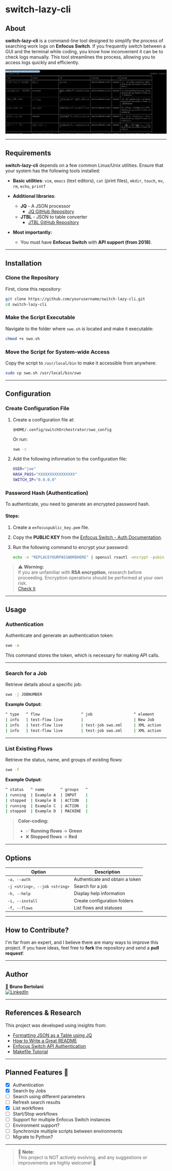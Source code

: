 # **switch-lazy-cli**

## **About**

**switch-lazy-cli** is a command-line tool designed to simplify the process of searching work logs on **Enfocus Switch**. If you frequently switch between a GUI and the terminal while coding, you know how inconvenient it can be to check logs manually. This tool streamlines the process, allowing you to access logs quickly and efficiently.

![Switch Lazy CLI](./assets/swo.png)

---

## **Requirements**

**switch-lazy-cli** depends on a few common Linux/Unix utilities. Ensure that your system has the following tools installed:

- **Basic utilities**: `vim`, `emacs` (text editors), `cat` (print files), `mkdir`, `touch`, `mv`, `rm`, `echo`, `printf`
- **Additional libraries**:  
  - **JQ** - A JSON processor  
    - [JQ GitHub Repository](https://github.com/stedolan/jq)  
  - **JTBL** - JSON to table converter  
    - [JTBL GitHub Repository](https://kellyjonbrazil.github.io/jtbl)  

- **Most importantly:**  
  - You must have **Enfocus Switch** with **API support (from 2018)**.

---

## **Installation**

### **Clone the Repository**
First, clone this repository:

```bash
git clone https://github.com/yourusername/switch-lazy-cli.git
cd switch-lazy-cli
```

### **Make the Script Executable**
Navigate to the folder where `swo.sh` is located and make it executable:

```bash
chmod +x swo.sh
```

### **Move the Script for System-wide Access**
Copy the script to `/usr/local/bin` to make it accessible from anywhere:

```bash
sudo cp swo.sh /usr/local/bin/swo
```

---

## **Configuration**

### **Create Configuration File**
1. Create a configuration file at:  
   ```
   $HOME/.config/switchOrchestrator/swo_config
   ```
   Or run:
   ```bash
   swo -c
   ```

2. Add the following information to the configuration file:

   ```bash
   USER="joe"
   HASH_PASS="XXXXXXXXXXXXXXXX"
   SWITCH_IP="0.0.0.0"
   ```

### **Password Hash (Authentication)**

To authenticate, you need to generate an encrypted password hash.

#### **Steps:**
1. Create a `enfocuspublic_key.pem` file.
2. Copy the **PUBLIC KEY** from the [Enfocus Switch - Auth Documentation](https://www.enfocus.com/manuals/DeveloperGuide/WebServices/17/index.html#api-Authentication-LoginQuery).
3. Run the following command to encrypt your password:

   ```bash
   echo -n "REPLACEYOURPASSWORDHERE" | openssl rsautl -encrypt -pubin -inkey ./enfocuspublic_key.pem | base64
   ```

> ⚠ **Warning:**  
> If you are unfamiliar with **RSA encryption**, research before proceeding. Encryption operations should be performed at your own risk.  
> [Check it](https://letmegooglethat.com/?q=Encrypt+rsa+password+online)

---

## **Usage**

### **Authentication**
Authenticate and generate an authentication token:

```bash
swo -a
```

This command stores the token, which is necessary for making API calls.

---

### **Search for a Job**
Retrieve details about a specific job:

```bash
swo -j JOBNUMBER
```

**Example Output:**

```bash
^ type   ^ flow                  ^ job                  ^ element                       ^ message                                                                  ^ timestamp                ^
| info   | test-flow live        |                      | New Job                       | Added unique name prefix, new name is '_J79O5_test-job swo.xml'          | 2024-02-17T00:06:22.617Z |
| info   | test-flow live        | test-job swo.xml     | XML action                    | Metadata was attached to asset '/Users/_J79O5_test-job swo.xml'          | 2024-02-17T00:06:22.744Z |
| info   | test-flow live        | test-job swo.xml     | XML action                    | File _J79O5_test-job swo.xml was renamed to file _J79O5_test-job swo.xml | 2024-02-17T00:06:22.750Z |
```

---

### **List Existing Flows**
Retrieve the status, name, and groups of existing flows:

```bash
swo -f
```

**Example Output:**

```bash
^ status   ^ name       ^ groups   ^
| running  | Example A  | INPUT    |
| stopped  | Example B  | ACTION   |
| running  | Example C  | ACTION   |
| stopped  | Example D  | MACHINE  |
```

> **Color-coding:**  
> - ✅ **Running flows** → **Green**  
> - ❌ **Stopped flows** → **Red**

---

## **Options**

| Option                         | Description                     |
|--------------------------------|---------------------------------|
| `-a, --auth`                   | Authenticate and obtain a token |
| `-j <string>, --job <string>`  | Search for a job                |
| `-h, --help`                   | Display help information        |
| `-i, --install`                | Create configuration folders    |
| `-f, --flows`                  | List flows and statuses         |

---

## **How to Contribute?**
I'm far from an expert, and I believe there are many ways to improve this project. If you have ideas, feel free to **fork** the repository and send a **pull request**!

---

## **Author**
👤 **Bruno Bertolani**  
[![LinkedIn](https://img.shields.io/badge/LinkedIn-BrunoBertolani-blue?style=flat-square&logo=linkedin)](https://www.linkedin.com/in/brunosbertolani/)

---

## **References & Research**
This project was developed using insights from:

- [Formatting JSON as a Table using JQ](https://stackoverflow.com/questions/39139107/how-to-format-a-json-string-as-a-table-using-jq)
- [How to Write a Great README](https://www.makeareadme.com/)
- [Enfocus Switch API Authentication](https://www.enfocus.com/manuals/DeveloperGuide/WebServices/17/index.html#api-Authentication-LoginQuery)
- [Makefile Tutorial](https://makefiletutorial.com/#commands-and-execution)

---

## **Planned Features 🚀**

- [x] Authentication
- [x] Search by Jobs
- [ ] Search using different parameters
- [ ] Refresh search results
- [x] List workflows
- [ ] Start/Stop workflows
- [ ] Support for multiple Enfocus Switch instances
- [ ] Environment support?
- [ ] Synchronize multiple scripts between environments
- [ ] Migrate to Python?

---

> 📌 **Note:**  
> This project is NOT actively evolving, and any suggestions or improvements are highly welcome! 🚀
